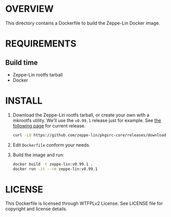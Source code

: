 OVERVIEW
========

This directory contains a Dockerfile to build the Zeppe-Lin Docker image.


REQUIREMENTS
============

Build time
----------
- Zeppe-Lin rootfs tarball
- Docker


INSTALL
=======

1. Download the Zeppe-Lin rootfs tarball, or create your own with a mkrootfs
   utility.  We'll use the `v0.99.1` release just for example.
   See [the following page][1] for current release.

   ```sh
   curl -LO https://github.com/zeppe-lin/pkgsrc-core/releases/download/v0.99.1/rootfs-v0.99.1-x86_64.tar.xz
   ```

2. Edit `Dockerfile` conform your needs.

3. Build the image and run:

   ```sh
   docker build -t zeppe-lin:v0.99.1 .
   docker run -it --rm zeppe-lin:v0.99.1
   ```

[1]: https://github.com/zeppe-lin/pkgsrc-core/releases/latest


LICENSE
=======

This Dockerfile is licensed through WTFPLv2 License.
See LICENSE file for copyright and license details.
